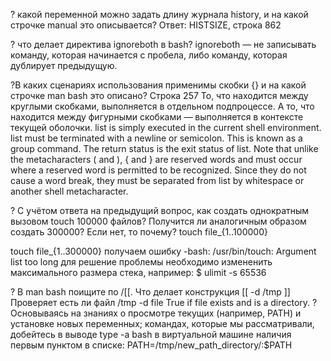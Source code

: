 ? какой переменной можно задать длину журнала history, и на какой строчке manual это описывается?
Ответ: HISTSIZE, строка 862

? что делает директива ignoreboth в bash?
ignoreboth — не записывать команду, которая начинается с пробела, либо команду, которая дублирует предыдущую.

?В каких сценариях использования применимы скобки {} и на какой строчке man bash это описано?
Строка 257
То, что находится между круглыми скобками, выполняется в отдельном подпроцессе. А то, что находится между фигурными скобками — выполняется в контексте текущей оболочки.
              list is simply executed in the current shell environment.  list must be terminated with  a  newline  or
              semicolon.  This is known as a group command.  The return status is the exit status of list.  Note that
              unlike the metacharacters ( and ), { and } are reserved words and must occur where a reserved  word  is
              permitted  to be recognized.  Since they do not cause a word break, they must be separated from list by
              whitespace or another shell metacharacter.

? С учётом ответа на предыдущий вопрос, как создать однократным вызовом touch 100000 файлов? Получится ли аналогичным образом создать 300000? Если нет, то почему?
touch file_{1..100000}

touch file_{1..300000} получаем ошибку
-bash: /usr/bin/touch: Argument list too long
для решение проблемы необходимо измененить максимального размера стека, например:
$ ulimit -s 65536

? В man bash поищите по /\[\[. Что делает конструкция [[ -d /tmp ]] 
Проверяет есть ли файл /tmp
-d file     True if file exists and is a directory. 
? Основываясь на знаниях о просмотре текущих (например, PATH) и установке новых переменных; командах, которые мы
рассматривали, добейтесь в выводе type -a bash в виртуальной машине наличия первым пунктом в списке:
PATH=/tmp/new_path_directory/:$PATH
